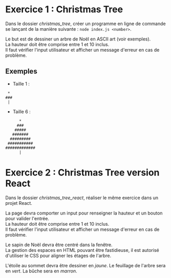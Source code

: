 # Exercice 1 : Christmas Tree

Dans le dossier _christmas_tree_, créer un programme en ligne de commande se lançant de la manière suivante : `node index.js <number>`.

Le but est de dessiner un arbre de Noël en ASCII art (voir exemples).  
La hauteur doit être comprise entre 1 et 10 inclus.  
Il faut vérifier l'input utilisateur et afficher un message d'erreur en cas de problème.

## Exemples

- Taille 1 :

```
 *
###
 |
```

- Taille 6 :

```
      *
     ###
    #####
   #######
  #########
 ###########
#############
      |
```

# Exercice 2 : Christmas Tree version React

Dans le dossier _christmas_tree_react_, réaliser le même exercice dans un projet React.

La page devra comporter un input pour renseigner la hauteur et un bouton pour valider l'entrée.  
La hauteur doit être comprise entre 1 et 10 inclus.  
Il faut vérifier l'input utilisateur et afficher un message d'erreur en cas de problème.

Le sapin de Noël devra être centré dans la fenêtre.  
La gestion des espaces en HTML pouvant être fastidieuse, il est autorisé d'utiliser le CSS pour aligner les étages de l'arbre.

L'étoile au sommet devra être dessiner en _jaune_.
Le feuillage de l'arbre sera en _vert_.
La bûche sera en _marron_.
